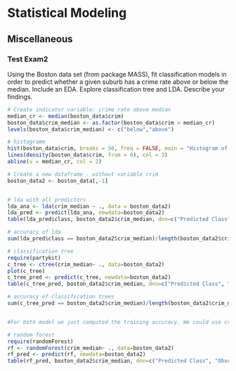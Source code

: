 # Statistical Modeling

## Miscellaneous






### Test Exam2


Using the Boston data set (from package MASS), fit classification models in order to predict whether a given suburb has a crime rate above or below the median. Include an EDA. Explore classification tree and LDA. Describe your findings.


````R
# Create indicator variable: crime rate above median
median_cr <- median(boston_data$crim)
boston_data$crim_median <- as.factor(boston_data$crim > median_cr)
levels(boston_data$crim_median) <- c("below","above")

# histogramm
hist(boston_data$crim, breaks = 50, freq = FALSE, main = "Histogram of Crime Rate")
lines(density(boston_data$crim, from = 0), col = 3)
abline(v = median_cr, col = 2)

# Create a new dataframe - without variable crim
boston_data2 <- boston_data[,-1]


# lda with all predictors
lda_ana <- lda(crim_median ~ ., data = boston_data2)
lda_pred <- predict(lda_ana, newdata=boston_data2)
table(lda_pred$class, boston_data2$crim_median, dnn=c("Predicted Class", "Observed Class"))

# accuracy of lda
sum(lda_pred$class == boston_data2$crim_median)/length(boston_data2$crim_median)

# classification tree
require(partykit)
c_tree <- ctree(crim_median~ ., data=boston_data2)
plot(c_tree)
c_tree_pred <- predict(c_tree, newdata=boston_data2)
table(c_tree_pred, boston_data2$crim_median, dnn=c("Predicted Class", "Observed Class"))

# accuracy of classification trees
sum(c_tree_pred == boston_data2$crim_median)/length(boston_data2$crim_median)


#For both model we just computed the training accuracy. We could use cross-validation to verify that the models don’t overfit.

# random forest
require(randomForest)
rf <- randomForest(crim_median~ ., data=boston_data2)
rf_pred <- predict(rf, newdata=boston_data2)
table(rf_pred, boston_data2$crim_median, dnn=c("Predicted Class", "Observed Class"))



```````


